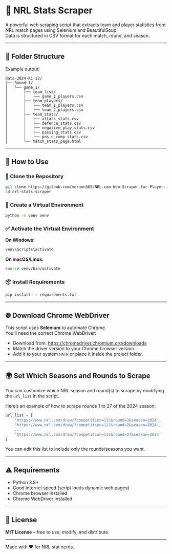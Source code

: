 # 🏉 NRL Stats Scraper

A powerful web scraping script that extracts team and player statistics from NRL match pages using Selenium and BeautifulSoup.  
Data is structured in CSV format for each match, round, and season.

---

## 📁 Folder Structure

Example output:

```
data-2024-R1-12/
├── Round_1/
│   └── game_1/
│       ├── team_list/
│       │   └── game_1_players.csv
│       ├── team_players/
│       │   ├── team_1_players.csv
│       │   └── team_2_players.csv
│       ├── team_stats/
│       │   ├── attack_stats.csv
│       │   ├── defence_stats.csv
│       │   ├── negative_play_stats.csv
│       │   ├── passing_stats.csv
│       │   └── pos_n_comp_stats.csv
│       └── match_stats_page.html
```

---

## 🚀 How to Use

### 🔁 Clone the Repository

```bash
git clone https://github.com/vernon365/NRL.com-Web-Scraper-for-Player---Match-Statistics.git
cd nrl-stats-scraper
```

### 🧪 Create a Virtual Environment

```bash
python -m venv venv
```

### ✅ Activate the Virtual Environment

**On Windows:**
```bash
venv\Scripts\activate
```

**On macOS/Linux:**
```bash
source venv/bin/activate
```

### 📦 Install Requirements

```bash
pip install -r requirements.txt
```

---

## 🌐 Download Chrome WebDriver

This script uses **Selenium** to automate Chrome.  
You’ll need the correct Chrome WebDriver:

- Download from: https://chromedriver.chromium.org/downloads
- Match the driver version to your Chrome browser version.
- Add it to your system `PATH` or place it inside the project folder.

---

## 🌍 Set Which Seasons and Rounds to Scrape

You can customize which NRL season and round(s) to scrape by modifying the `url_list` in the script.

Here’s an example of how to scrape rounds 1 to 27 of the 2024 season:

```python
url_list = [
    'https://www.nrl.com/draw/?competition=111&round=1&season=2024',
    'https://www.nrl.com/draw/?competition=111&round=2&season=2024',
    ...
    'https://www.nrl.com/draw/?competition=111&round=27&season=2024'
]
```

You can edit this list to include only the rounds/seasons you want.

---

## ⚠️ Requirements

- Python 3.8+
- Good internet speed (script loads dynamic web pages)
- Chrome browser installed
- Chrome WebDriver installed

---

## 🪪 License

**MIT License** – free to use, modify, and distribute.

---

Made with ❤️ for NRL stat nerds.
